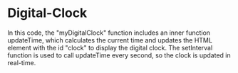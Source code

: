 # Digital-Clock
In this code, the "myDigitalClock" function includes an inner function updateTime, which calculates the current time and updates the HTML element with the id "clock" to display the digital clock. The setInterval function is used to call updateTime every second, so the clock is updated in real-time.
